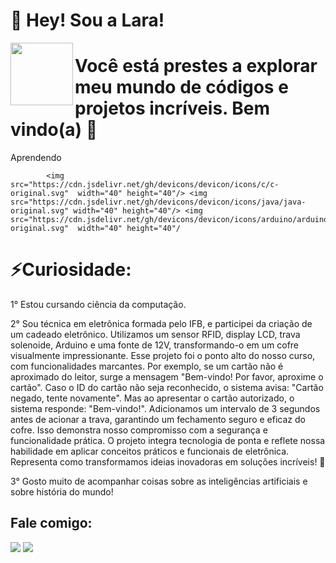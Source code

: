 
# 🌟 Hey! Sou a Lara!
<div align="right">    
  <img align="left" src=![octocat-1697675906461](https://github.com/Laraewellen/Laraewellen/assets/134017004/517369ed-1ba1-4d93-8226-02b433a2f9f9) width="100" height="100"/> 
</div>

# Você está prestes a explorar meu mundo de códigos e projetos incríveis. Bem vindo(a) 🚀





Aprendendo
<div>

            <img src="https://cdn.jsdelivr.net/gh/devicons/devicon/icons/c/c-original.svg"  width="40" height="40"/> <img src="https://cdn.jsdelivr.net/gh/devicons/devicon/icons/java/java-original.svg" width="40" height="40"/> <img src="https://cdn.jsdelivr.net/gh/devicons/devicon/icons/arduino/arduino-original.svg"  width="40" height="40"/ 
  </div>        

  
# ⚡Curiosidade: 
1° Estou cursando ciência da computação.

2° Sou técnica em eletrônica formada pelo IFB, e participei da criação de um cadeado eletrônico. Utilizamos um sensor RFID, display LCD, trava solenoide, Arduino e uma fonte de 12V, transformando-o em um cofre visualmente impressionante.
Esse projeto foi o ponto alto do nosso curso, com funcionalidades marcantes. Por exemplo, se um cartão não é aproximado do leitor, surge a mensagem "Bem-vindo! Por favor, aproxime o cartão". Caso o ID do cartão não seja reconhecido, o sistema avisa: "Cartão negado, tente novamente". Mas ao apresentar o cartão autorizado, o sistema responde: "Bem-vindo!".
Adicionamos um intervalo de 3 segundos antes de acionar a trava, garantindo um fechamento seguro e eficaz do cofre. Isso demonstra nosso compromisso com a segurança e funcionalidade prática.
O projeto integra tecnologia de ponta e reflete nossa habilidade em aplicar conceitos práticos e funcionais de eletrônica. Representa como transformamos ideias inovadoras em soluções incríveis! 🚀

3° Gosto muito de acompanhar coisas sobre as inteligências artificiais e sobre história do mundo!

## Fale comigo:

<div>
<a href = "mailto:contato@laraewellen@gmail.com"><img loading="lazy" src="https://img.shields.io/badge/Gmail-D14836?style=for-the-badge&logo=gmail&logoColor=white" target="_blank"></a>
<a href="https://www.linkedin.com/in/lara-ewellen-bbaa81285" target="_blank"><img loading="lazy" src="https://img.shields.io/badge/-LinkedIn-%230077B5?style=for-the-badge&logo=linkedin&logoColor=white" target="_blank"></a>   
</div>
